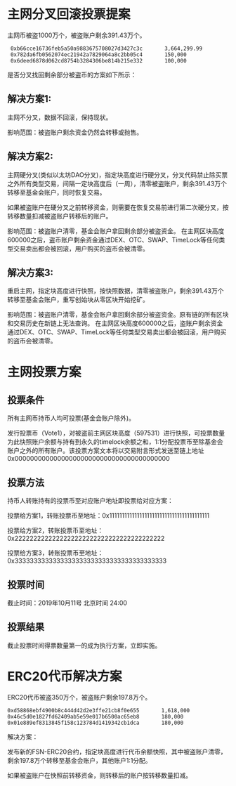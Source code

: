 # 主网分叉回滚投票提案

主网币被盗1000万个，被盗账户剩余391.43万个。
```
 0xb66cce16736feb5a50a9883675708027d3427c3c       3,664,299.99
 0x782da6fb0562074ec21942a7829064a8c2bb05c4       150,000
 0x6deed6878d062cd8754b3284306be814b215e332       100,000
```
是否分叉找回剩余部分被盗币的方案如下所示： 

## 解决方案1: 

主网不分叉，数据不回滚，保持现状。 

影响范围：被盗账户剩余资金仍然会转移或抛售。 

## 解决方案2: 

主网硬分叉(类似以太坊DAO分叉)，指定块高度进行硬分叉，分叉代码禁止除买票之外所有类型交易，间隔一定块高度后（一周），清零被盗账户，剩余391.43万个转移至基金会账户，同时恢复交易。 

如果被盗账户在硬分叉之前转移资金，则需要在恢复交易前进行第二次硬分叉，按转移数量扣减被盗账户转移后的账户。 

影响范围：被盗账户清零，基金会账户拿回剩余部分被盗资金。 在主网区块高度600000之后，盗币账户剩余资金通过DEX、OTC、SWAP、TimeLock等任何类型交易卖出都会被回滚，用户购买的盗币会被清零。

## 解决方案3: 

重启主网，指定块高度进行快照，按快照数据，清零被盗账户，剩余391.43万个转移至基金会账户，重写创始块从零区块开始挖矿。 

影响范围：被盗账户清零，基金会账户拿回剩余部分被盗资金。原有链的所有区块和交易历史在新链上无法查询。 在主网区块高度600000之后，盗账户剩余资金通过DEX、OTC、SWAP、TimeLock等任何类型交易卖出都会被回滚，用户购买的盗币会被清零。

# 主网投票方案 

##  投票条件
所有主网币持币人均可投票(基金会账户除外)。

发行投票币（Vote1），对被盗前主网区块高度（597531）进行快照，可投票数量为此快照账户余额与持有到永久的timelock余额之和，1:1分配投票币至除基金会账户之外的所有账户。该投票方案文本将以交易附言形式发送至链上地址0x0000000000000000000000000000000000000000

## 投票方法
持币人转账持有的投票币至对应账户地址即投票给对应方案： 

投票给方案1，转账投票币至地址：0x1111111111111111111111111111111111111111

投票给方案2，转账投票币至地址：0x2222222222222222222222222222222222222222

投票给方案3，转账投票币至地址：0x3333333333333333333333333333333333333333 

## 投票时间

截止时间：2019年10月11号 北京时间 24:00

 ##  投票结果
截止投票时间得票数量第一的成为执行方案，立即实施。

# ERC20代币解决方案 

ERC20代币被盗350万个，被盗账户剩余197.8万个。 
```
0xd58868ebf4900b8c444d42d2e3ffe21cb8f0e655       1,618,000
0x46c5d0e1827fd62409ab5e59e017b6500ac65eb8       180,000 
0x01e889ef8313845f158c123784d1419342cb1dca       180,000
```
解决方案： 

发布新的FSN-ERC20合约，指定块高度进行代币余额快照，其中被盗账户清零，剩余197.8万个转移至基金会账户，其他账户1:1分配。 

如果被盗账户在快照前转移资金，则转移后的账户按转移数量扣减。 
